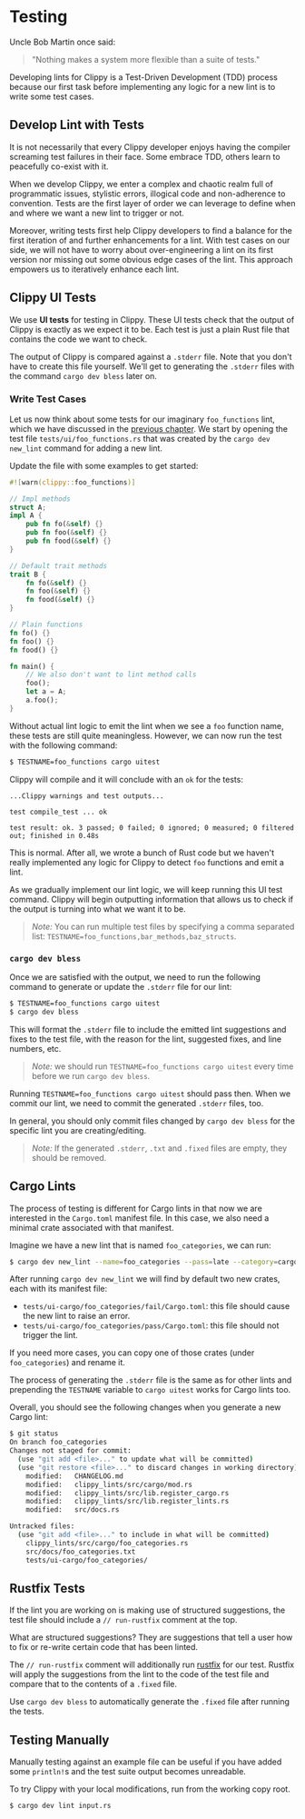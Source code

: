 # Testing

Uncle Bob Martin once said:
> "Nothing makes a system more flexible than a suite of tests."

Developing lints for Clippy is a Test-Driven Development (TDD) process because
our first task before implementing any logic for a new lint is to write some test cases.

## Develop Lint with Tests

It is not necessarily that every Clippy developer enjoys having the compiler screaming
test failures in their face. Some embrace TDD, others learn to peacefully co-exist with it.

When we develop Clippy, we enter a complex and chaotic realm full of 
programmatic issues, stylistic errors, illogical code and non-adherence to convention.
Tests are the first layer of order we can leverage to define when and where
we want a new lint to trigger or not.

Moreover, writing tests first help Clippy developers to find a balance for
the first iteration of and further enhancements for a lint.
With test cases on our side, we will not have to worry about over-engineering
a lint on its first version nor missing out some obvious edge cases of the lint.
This approach empowers us to iteratively enhance each lint.

## Clippy UI Tests

We use **UI tests** for testing in Clippy.
These UI tests check that the output of Clippy is exactly as we expect it to be.
Each test is just a plain Rust file that contains the code we want to check.

The output of Clippy is compared against a `.stderr` file.
Note that you don't have to create this file yourself.
We'll get to generating the `.stderr` files with the command `cargo dev bless` later on.

### Write Test Cases

Let us now think about some tests for our imaginary `foo_functions` lint,
which we have discussed in the [previous chapter](define_lints.md#name-the-lint).
We start by opening the test file `tests/ui/foo_functions.rs` that was created by
the `cargo dev new_lint` command for adding a new lint.

Update the file with some examples to get started:

```rust
#![warn(clippy::foo_functions)]

// Impl methods
struct A;
impl A {
    pub fn fo(&self) {}
    pub fn foo(&self) {}
    pub fn food(&self) {}
}

// Default trait methods
trait B {
    fn fo(&self) {}
    fn foo(&self) {}
    fn food(&self) {}
}

// Plain functions
fn fo() {}
fn foo() {}
fn food() {}

fn main() {
    // We also don't want to lint method calls
    foo();
    let a = A;
    a.foo();
}
```

Without actual lint logic to emit the lint when we see a `foo` function name,
these tests are still quite meaningless.
However, we can now run the test with the following command:

```sh
$ TESTNAME=foo_functions cargo uitest
```

Clippy will compile and it will conclude with an `ok` for the tests:

```
...Clippy warnings and test outputs...

test compile_test ... ok

test result: ok. 3 passed; 0 failed; 0 ignored; 0 measured; 0 filtered out; finished in 0.48s
```

This is normal. After all, we wrote a bunch of Rust code but we haven't really
implemented any logic for Clippy to detect `foo` functions and emit a lint.

As we gradually implement our lint logic, we will keep running this UI test command.
Clippy will begin outputting information that allows us to check if the output is
turning into what we want it to be.

> _Note:_ You can run multiple test files by specifying a comma separated list:
> `TESTNAME=foo_functions,bar_methods,baz_structs`.

### `cargo dev bless`

Once we are satisfied with the output, we need to run the following command to
generate or update the `.stderr` file for our lint:

```sh
$ TESTNAME=foo_functions cargo uitest
$ cargo dev bless
```

This will format the `.stderr` file to include the emitted lint suggestions and fixes to the test file,
with the reason for the lint, suggested fixes, and line numbers, etc.

> _Note:_ we should run `TESTNAME=foo_functions cargo uitest` every time before we run
> `cargo dev bless`.

Running `TESTNAME=foo_functions cargo uitest` should pass then. When we
commit our lint, we need to commit the generated `.stderr` files, too.

In general, you should only commit files changed by `cargo dev bless` for the
specific lint you are creating/editing.

> _Note:_ If the generated `.stderr`, `.txt` and `.fixed` files are empty,
> they should be removed.

## Cargo Lints

The process of testing is different for Cargo lints in that now we are
interested in the `Cargo.toml` manifest file.
In this case, we also need a minimal crate associated with that manifest.

Imagine we have a new lint that is named `foo_categories`, we can run:

```sh
$ cargo dev new_lint --name=foo_categories --pass=late --category=cargo
```

After running `cargo dev new_lint` we will find by default two new crates,
each with its manifest file:

* `tests/ui-cargo/foo_categories/fail/Cargo.toml`: this file should cause the
  new lint to raise an error.
* `tests/ui-cargo/foo_categories/pass/Cargo.toml`: this file should not trigger
  the lint.

If you need more cases, you can copy one of those crates (under `foo_categories`) and rename it.

The process of generating the `.stderr` file is the same as for other lints 
and prepending the `TESTNAME` variable to `cargo uitest` works for Cargo lints too.

Overall, you should see the following changes when you generate a new Cargo lint:

```sh
$ git status
On branch foo_categories
Changes not staged for commit:
  (use "git add <file>..." to update what will be committed)
  (use "git restore <file>..." to discard changes in working directory)
	modified:   CHANGELOG.md
	modified:   clippy_lints/src/cargo/mod.rs
	modified:   clippy_lints/src/lib.register_cargo.rs
	modified:   clippy_lints/src/lib.register_lints.rs
	modified:   src/docs.rs

Untracked files:
  (use "git add <file>..." to include in what will be committed)
	clippy_lints/src/cargo/foo_categories.rs
	src/docs/foo_categories.txt
	tests/ui-cargo/foo_categories/
```

## Rustfix Tests

If the lint you are working on is making use of structured suggestions, the test
file should include a `// run-rustfix` comment at the top.

What are structured suggestions? They are suggestions that tell a user how to
fix or re-write certain code that has been linted.

The `// run-rustfix` comment will additionally run [rustfix] for our test.
Rustfix will apply the suggestions from the lint to the code of the test file and
compare that to the contents of a `.fixed` file.

Use `cargo dev bless` to automatically generate the `.fixed` file after running the tests.

[rustfix]: https://github.com/rust-lang/rustfix
## Testing Manually

Manually testing against an example file can be useful if you have added some
`println!`s and the test suite output becomes unreadable.

To try Clippy with your local modifications, run from the working copy root.

```sh
$ cargo dev lint input.rs
```
